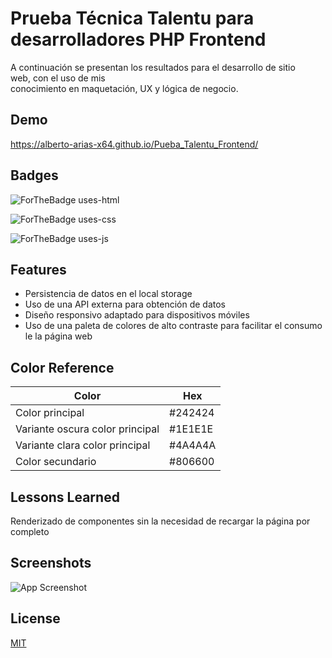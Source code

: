 
# Prueba Técnica Talentu para desarrolladores PHP Frontend

A continuación se presentan los resultados para el desarrollo de sitio web, con el uso de mis conocimiento en maquetación, UX y lógica de negocio.


## Demo

https://alberto-arias-x64.github.io/Pueba_Talentu_Frontend/


## Badges


![ForTheBadge uses-html](http://ForTheBadge.com/images/badges/uses-html.svg)

![ForTheBadge uses-css](http://ForTheBadge.com/images/badges/uses-css.svg)

![ForTheBadge uses-js](http://ForTheBadge.com/images/badges/uses-js.svg)
## Features

- Persistencia de datos en el local storage
- Uso de una API externa para obtención de datos
- Diseño responsivo adaptado para dispositivos móviles
- Uso de una paleta de colores de alto contraste para facilitar el consumo le la página web

## Color Reference

| Color             | Hex                                                                |
| ----------------- | ------------------------------------------------------------------ |
| Color principal | #242424 |
| Variante oscura color principal | #1E1E1E |
| Variante clara color principal | #4A4A4A |
| Color secundario | #806600 |


## Lessons Learned

Renderizado de componentes sin la necesidad de recargar la página por completo

## Screenshots

![App Screenshot](http://drive.google.com/uc?export=view&id=1ipqDWEga3jHdfEVa2L88VuXr_YBc1gr_)


## License

[MIT](https://choosealicense.com/licenses/mit/)

